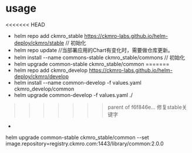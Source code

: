 
# usage

<<<<<<< HEAD
* helm repo add ckmro_stable https://ckmro-labs.github.io/helm-deploy/ckmro/stable  // 初始化
* helm repo update  //当部署应用的Chart有变化时，需要做仓库更新。
* helm install --name commons-stable ckmro_stable/commons     // 初始化
* helm upgrade common-stable ckmro_stable/common
=======
* helm repo add ckmro_develop https://ckmro-labs.github.io/helm-deploy/ckmro/develop
* helm install --name common-develop -f values.yaml ckmro_develop/common
* helm upgrade common-develop -f values.yaml ./
>>>>>>> parent of f6f846e... 修复stable关键字
*



helm upgrade common-stable ckmro_stable/common --set image.repository=registry.ckmro.com:1443/library/common:2.0.0
